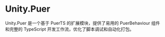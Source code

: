 # Unity.Puer
Unity.Puer 是一个基于 PuerTS 的扩展模块，提供了易用的 PuerBehaviour 组件和完整的 TypeScript 开发工作流，优化了脚本调试和自动化打包。
